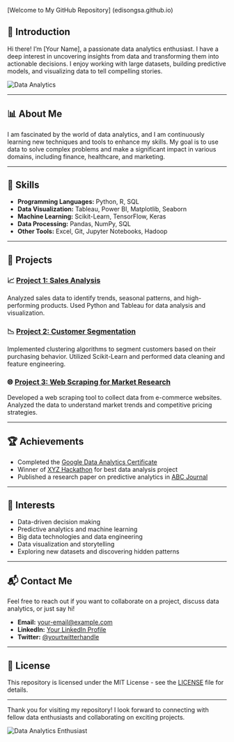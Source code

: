 [Welcome to My GitHub Repository] (edisongsa.github.io)

## 👋 Introduction
Hi there! I’m [Your Name], a passionate data analytics enthusiast. I have a deep interest in uncovering insights from data and transforming them into actionable decisions. I enjoy working with large datasets, building predictive models, and visualizing data to tell compelling stories.

![Data Analytics](https://example.com/your-image.jpg) <!-- Replace with an appropriate image URL -->

---

## 📊 About Me
I am fascinated by the world of data analytics, and I am continuously learning new techniques and tools to enhance my skills. My goal is to use data to solve complex problems and make a significant impact in various domains, including finance, healthcare, and marketing.

---

## 🔧 Skills
- **Programming Languages:** Python, R, SQL
- **Data Visualization:** Tableau, Power BI, Matplotlib, Seaborn
- **Machine Learning:** Scikit-Learn, TensorFlow, Keras
- **Data Processing:** Pandas, NumPy, SQL
- **Other Tools:** Excel, Git, Jupyter Notebooks, Hadoop

---

## 📂 Projects

### 📈 [Project 1: Sales Analysis](https://github.com/your-username/project1)
Analyzed sales data to identify trends, seasonal patterns, and high-performing products. Used Python and Tableau for data analysis and visualization.

### 📉 [Project 2: Customer Segmentation](https://github.com/your-username/project2)
Implemented clustering algorithms to segment customers based on their purchasing behavior. Utilized Scikit-Learn and performed data cleaning and feature engineering.

### 🌐 [Project 3: Web Scraping for Market Research](https://github.com/your-username/project3)
Developed a web scraping tool to collect data from e-commerce websites. Analyzed the data to understand market trends and competitive pricing strategies.

---

## 🏆 Achievements
- Completed the [Google Data Analytics Certificate](https://www.coursera.org/professional-certificates/google-data-analytics)
- Winner of [XYZ Hackathon](https://example.com/hackathon) for best data analysis project
- Published a research paper on predictive analytics in [ABC Journal](https://example.com/journal)

---

## 🌟 Interests
- Data-driven decision making
- Predictive analytics and machine learning
- Big data technologies and data engineering
- Data visualization and storytelling
- Exploring new datasets and discovering hidden patterns

---

## 📬 Contact Me
Feel free to reach out if you want to collaborate on a project, discuss data analytics, or just say hi!

- **Email:** [your-email@example.com](mailto:your-email@example.com)
- **LinkedIn:** [Your LinkedIn Profile](https://www.linkedin.com/in/your-profile/)
- **Twitter:** [@yourtwitterhandle](https://twitter.com/yourtwitterhandle)

---

## 📜 License
This repository is licensed under the MIT License - see the [LICENSE](LICENSE) file for details.

---

Thank you for visiting my repository! I look forward to connecting with fellow data enthusiasts and collaborating on exciting projects.

![Data Analytics Enthusiast](https://example.com/another-image.jpg) <!-- Replace with another image URL -->



